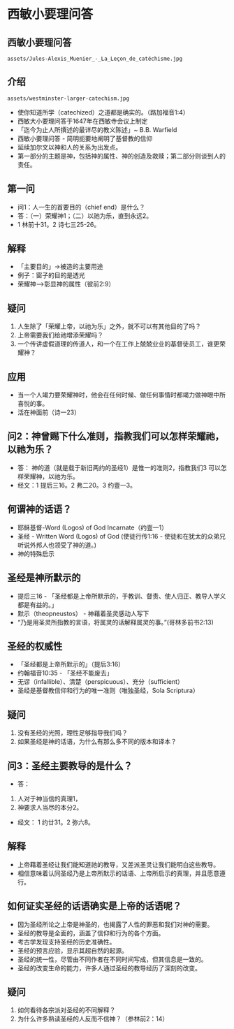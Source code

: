 # 西敏小要理问答

## 西敏小要理问答
`assets/Jules-Alexis_Muenier_-_La_Leçon_de_catéchisme.jpg`


## 介绍
`assets/westminster-larger-catechism.jpg`
- 使你知道所学（catechized）之道都是确实的。（路加福音1:4）
- 西敏大小要理问答于1647年在西敏寺会议上制定
- 「迄今为止人所撰述的最详尽的教义陈述」~ B.B. Warfield
- 西敏小要理问答 - 简明扼要地阐明了基督教的信仰
- 延续加尔文以神和人的关系为出发点。
- 第一部分的主题是神，包括神的属性、神的创造及救赎；第二部分则谈到人的责任。

## 第一问
- 问1：人一生的首要目的（chief end）是什么？
- 答：（一）荣耀神1；（二）以祂为乐，直到永远2。
- 1 林前十31。2 诗七三25-26。

## 解释
- 「主要目的」->被造的主要用途
- 例子：窗子的目的是透光
- 荣耀神-->彰显神的属性（彼前2:9）

## 疑问
1. 人生除了「荣耀上帝，以祂为乐」之外，就不可以有其他目的了吗？
2. 上帝需要我们给祂增添荣耀吗？
3. 一个传讲虚假道理的传道人，和一个在工作上兢兢业业的基督徒员工，谁更荣耀神？

## 应用
- 当一个人竭力要荣耀神时，他会在任何时候、做任何事情时都竭力做神眼中所喜悦的事。
- 活在神面前（诗一23）


## 问2：神曾赐下什么准则，指教我们可以怎样荣耀祂，以祂为乐？
- 答： 神的道（就是载于新旧两约的圣经1）是惟一的准则2，指教我们3 可以怎样荣耀神，以祂为乐。
- 经文：1 提后三16。2 弗二20。3 约壹一3。

## 何谓神的话语？
- 耶稣基督-Word (Logos) of God Incarnate（约壹一1）
- 圣经 - Written Word (Logos) of God (使徒行传1:16 - 使徒和在犹太的众弟兄听说外邦人也领受了神的道。)
- 神的特殊启示

## 圣经是神所默示的
- 提后三16 - 「圣经都是上帝所默示的，于教训、督责、使人归正、教导人学义都是有益的。」
- 默示（theopneustos） - 神藉着圣灵感动人写下
- “乃是用圣灵所指教的言语，将属灵的话解释属灵的事。”(哥林多前书2:13)

## 圣经的权威性
- 「圣经都是上帝所默示的」（提后3:16）
- 约翰福音10:35 - 「圣经不能废去」
- 无谬（infallible）、清楚（perspicuous）、充分（sufficient）
- 圣经是基督教信仰和行为的唯一准则（唯独圣经，Sola Scriptura）

## 疑问
1. 没有圣经的光照，理性足够指导我们吗？
2. 如果圣经是神的话语，为什么有那么多不同的版本和译本？

## 问3：圣经主要教导的是什么？
- 答：
1. 人对于神当信的真理1，
2. 神要求人当尽的本分2。
- 经文： 1 约廿31。2 弥六8。

## 解释
- 上帝藉着圣经让我们能知道祂的教导，又差派圣灵让我们能明白这些教导。
- 相信意味着认同圣经乃是上帝所默示的话语、上帝所启示的真理，并且愿意遵行。

## 如何证实圣经的话语确实是上帝的话语呢？
- 因为圣经所论之上帝是神圣的，也揭露了人性的罪恶和我们对神的需要。
- 圣经的教导是全面的，涵盖了信仰和行为的各个方面。
- 考古学发现支持圣经的历史准确性。
- 圣经的预言应验，显示其超自然的起源。
- 圣经的统一性，尽管由不同作者在不同时间写成，但其信息是一致的。
- 圣经的改变生命的能力，许多人通过圣经的教导经历了深刻的改变。

## 疑问
1. 如何看待各宗派对圣经的不同解释？
2. 为什么许多熟读圣经的人反而不信神？（参林前2：14）

